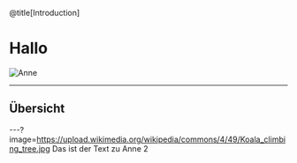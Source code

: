 @title[Introduction]

# Hallo

![Anne](https://upload.wikimedia.org/wikipedia/commons/4/49/Koala_climbing_tree.jpg)

---

## Übersicht
---?image=https://upload.wikimedia.org/wikipedia/commons/4/49/Koala_climbing_tree.jpg
Das ist der Text zu Anne 2




